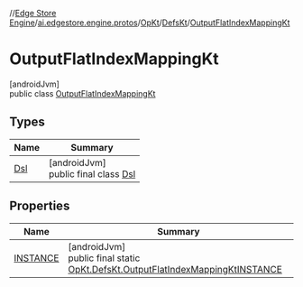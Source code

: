 //[Edge Store Engine](../../../../../index.md)/[ai.edgestore.engine.protos](../../../index.md)/[OpKt](../../index.md)/[DefsKt](../index.md)/[OutputFlatIndexMappingKt](index.md)

# OutputFlatIndexMappingKt

[androidJvm]\
public class [OutputFlatIndexMappingKt](index.md)

## Types

| Name | Summary |
|---|---|
| [Dsl](-dsl/index.md) | [androidJvm]<br>public final class [Dsl](-dsl/index.md) |

## Properties

| Name | Summary |
|---|---|
| [INSTANCE](index.md#-1124894605%2FProperties%2F-89531115) | [androidJvm]<br>public final static [OpKt.DefsKt.OutputFlatIndexMappingKt](index.md)[INSTANCE](index.md#-1124894605%2FProperties%2F-89531115) |

